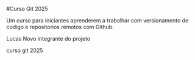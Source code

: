 #Curso Git 2025

Um curso para iniciantes aprenderem a trabalhar com versionamento de codigo e repositorios remotos com Github.

Lucas Novo integrante do projeto

curso git 2025
